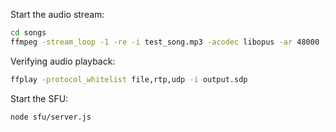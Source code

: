 

Start the audio stream:
```bash
cd songs
ffmpeg -stream_loop -1 -re -i test_song.mp3 -acodec libopus -ar 48000 -ac 2 -ab 128k -f rtp -sdp_file output.sdp -payload_type 101 -ssrc 12345678 rtp://127.0.0.1:42424
```

Verifying audio playback:
```bash
ffplay -protocol_whitelist file,rtp,udp -i output.sdp
```

Start the SFU:
```bash
node sfu/server.js
```